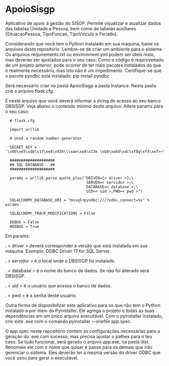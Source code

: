 # ApoioSisgp
Aplicativo de apoio à gestão do SISGP. Permite visualizar e atualizar dados das tabelas Unidade e Pessoa, bem como de tabelas auxiliares (SituacaoPessoa, TipoFuncao, TipoVinculo e Feriado).

Considerando que você tem o Python instalado em sua máquina, baixe os arquivos deste repositório. 
Lembre-se de criar um ambiente para o sistema. Os arquivos requirements.txt ou environment.yml podem ser úteis nisto, mas deverão ser ajustados para o seu caso.
Como o código é reaproveitado de um projeto anterior, pode ocorrer de ter mais pacotes instalados do que o realmente necessário, mas isto não é um impedimento.
Certifique-se que o pacote pyodbc está instalado: pip install pyodbc

Será necessário criar na pasta ApoioSisgp a pasta Instance. Nesta pasta crie o arquivo flask.cfg.

É neste arquivo que você deverá informar a string de acesso ao seu banco DBSISGP. Veja abaixo o conteúdo mínimo deste arquivo. Altere params para o seu caso:

      # flask.cfg

      import urllib

      # Used a random number generator

      SECRET_KEY = '\x8b\xe5\xdb\x17\xe8\x93h\\\xae\xe8\x13e.\xb0\xabU\xdc\xf8q\xf4\xef>~\xce'

      ####################
      ## SQL DATABASE   ##
      ####################

      params = urllib.parse.quote_plus("DRIVER={< driver >};\
                                        SERVER=< servidor >;\
                                        DATABASE=< database >;\
                                        UID=< uid >;PWD=< pwd >")

      SQLALCHEMY_DATABASE_URI = "mssql+pyodbc:///?odbc_connect=%s" % params

      SQLALCHEMY_TRACK_MODIFICATIONS = False

      DEBUG = False
      #DEBUG = True

Em params:

. < driver >  deverá corresponder à versão que está instalada em sua máquina. Exemplo: ODBC Driver 17 for SQL Server.

. < servidor > é o local onde o DBSISGP foi instalado.

. < database > é o nome do banco de dados. Se não foi alterado será DBSISGP.

. < uid > é o usuário que acessa o banco de dados.

. < pwd > é a senha deste usuário.
  
Outra forma de disponibilizar este aplicativo para os que não tem o Python instalado e por meio do Pyinstaller. Ele agrega o projeto e todas as suas dependências
em um único arquivo executável. Com o pyinstaller instalado, crie este .exe com o comando pyinstaller --onefile app.spec.

O app.spec neste repositório contém as configurações necessárias para a geração do .exe com sucesso, mas precisa ajustar o pathex para o teu caso.
Se tudo funcionar, será gerado o arquvo app.exe, na pasta dist. Renomeie ele com o nome que quiser e passe para os demais que irão gerenciar o sistema. 
Eles deverão ter a mesma versão do driver ODBC que você usou para gerar o executável.

